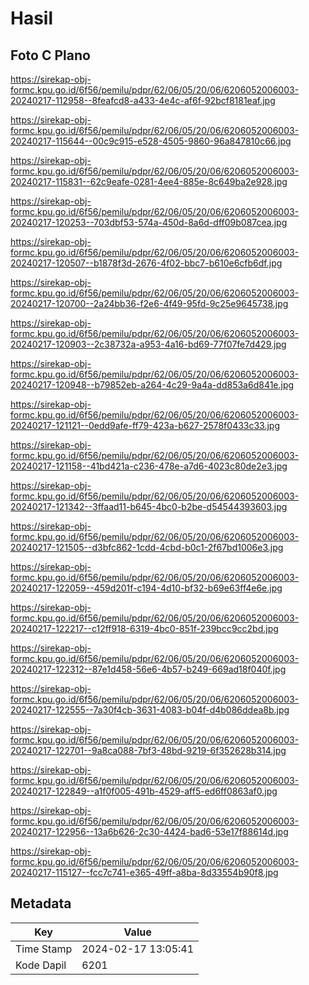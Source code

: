 # Hasil

## Foto C Plano

https://sirekap-obj-formc.kpu.go.id/6f56/pemilu/pdpr/62/06/05/20/06/6206052006003-20240217-112958--8feafcd8-a433-4e4c-af6f-92bcf8181eaf.jpg

https://sirekap-obj-formc.kpu.go.id/6f56/pemilu/pdpr/62/06/05/20/06/6206052006003-20240217-115644--00c9c915-e528-4505-9860-96a847810c66.jpg

https://sirekap-obj-formc.kpu.go.id/6f56/pemilu/pdpr/62/06/05/20/06/6206052006003-20240217-115831--62c9eafe-0281-4ee4-885e-8c649ba2e928.jpg

https://sirekap-obj-formc.kpu.go.id/6f56/pemilu/pdpr/62/06/05/20/06/6206052006003-20240217-120253--703dbf53-574a-450d-8a6d-dff09b087cea.jpg

https://sirekap-obj-formc.kpu.go.id/6f56/pemilu/pdpr/62/06/05/20/06/6206052006003-20240217-120507--b1878f3d-2676-4f02-bbc7-b610e6cfb6df.jpg

https://sirekap-obj-formc.kpu.go.id/6f56/pemilu/pdpr/62/06/05/20/06/6206052006003-20240217-120700--2a24bb36-f2e6-4f49-95fd-9c25e9645738.jpg

https://sirekap-obj-formc.kpu.go.id/6f56/pemilu/pdpr/62/06/05/20/06/6206052006003-20240217-120903--2c38732a-a953-4a16-bd69-77f07fe7d429.jpg

https://sirekap-obj-formc.kpu.go.id/6f56/pemilu/pdpr/62/06/05/20/06/6206052006003-20240217-120948--b79852eb-a264-4c29-9a4a-dd853a6d841e.jpg

https://sirekap-obj-formc.kpu.go.id/6f56/pemilu/pdpr/62/06/05/20/06/6206052006003-20240217-121121--0edd9afe-ff79-423a-b627-2578f0433c33.jpg

https://sirekap-obj-formc.kpu.go.id/6f56/pemilu/pdpr/62/06/05/20/06/6206052006003-20240217-121158--41bd421a-c236-478e-a7d6-4023c80de2e3.jpg

https://sirekap-obj-formc.kpu.go.id/6f56/pemilu/pdpr/62/06/05/20/06/6206052006003-20240217-121342--3ffaad11-b645-4bc0-b2be-d54544393603.jpg

https://sirekap-obj-formc.kpu.go.id/6f56/pemilu/pdpr/62/06/05/20/06/6206052006003-20240217-121505--d3bfc862-1cdd-4cbd-b0c1-2f67bd1006e3.jpg

https://sirekap-obj-formc.kpu.go.id/6f56/pemilu/pdpr/62/06/05/20/06/6206052006003-20240217-122059--459d201f-c194-4d10-bf32-b69e63ff4e6e.jpg

https://sirekap-obj-formc.kpu.go.id/6f56/pemilu/pdpr/62/06/05/20/06/6206052006003-20240217-122217--c12ff918-6319-4bc0-851f-239bcc9cc2bd.jpg

https://sirekap-obj-formc.kpu.go.id/6f56/pemilu/pdpr/62/06/05/20/06/6206052006003-20240217-122312--87e1d458-56e6-4b57-b249-669ad18f040f.jpg

https://sirekap-obj-formc.kpu.go.id/6f56/pemilu/pdpr/62/06/05/20/06/6206052006003-20240217-122555--7a30f4cb-3631-4083-b04f-d4b086ddea8b.jpg

https://sirekap-obj-formc.kpu.go.id/6f56/pemilu/pdpr/62/06/05/20/06/6206052006003-20240217-122701--9a8ca088-7bf3-48bd-9219-6f352628b314.jpg

https://sirekap-obj-formc.kpu.go.id/6f56/pemilu/pdpr/62/06/05/20/06/6206052006003-20240217-122849--a1f0f005-491b-4529-aff5-ed6ff0863af0.jpg

https://sirekap-obj-formc.kpu.go.id/6f56/pemilu/pdpr/62/06/05/20/06/6206052006003-20240217-122956--13a6b626-2c30-4424-bad6-53e17f88614d.jpg

https://sirekap-obj-formc.kpu.go.id/6f56/pemilu/pdpr/62/06/05/20/06/6206052006003-20240217-115127--fcc7c741-e365-49ff-a8ba-8d33554b90f8.jpg


## Metadata

| Key        | Value               |
| ---------- | ------------------- |
| Time Stamp | 2024-02-17 13:05:41 |
| Kode Dapil | 6201                |



